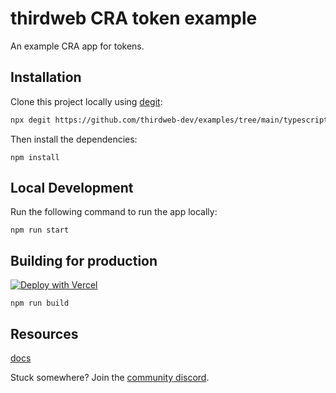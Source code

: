 # thirdweb CRA token example

An example CRA app for tokens.

## Installation

Clone this project locally using [degit](https://npmjs.org/package/degit):

```bash
npx degit https://github.com/thirdweb-dev/examples/tree/main/typescript/token-economy
```

Then install the dependencies:

```
npm install
```

## Local Development



Run the following command to run the app locally:

```
npm run start
```


## Building for production

[![Deploy with Vercel](https://vercel.com/button)](https://vercel.com/new/clone?repository-url=https%3A%2F%2Fgithub.com%2Fvercel%2Fnext.js%2Ftree%2Fcanary%2Fexamples%2Fhello-world)

```
npm run build
```

## Resources

[docs](https://docs.thirdweb.com/react)


Stuck somewhere? Join the [community discord](https://discord.gg/thirdweb).